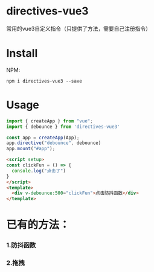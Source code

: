 # directives-vue3
常用的vue3自定义指令（只提供了方法，需要自己注册指令）

# Install
NPM:
```
npm i directives-vue3 --save
```

# Usage
```javascript
import { createApp } from "vue";
import { debounce } from 'directives-vue3'

const app = createApp(App);
app.directive("debounce", debounce)
app.mount("#app");

```

```html
<script setup>
const clickFun = () => {
  console.log("点击了")
}
</script>
<template>
  <div v-debounce:500="clickFun">点击防抖函数</div>
</template>
```

# 已有的方法：
### 1.防抖函数
### 2.拖拽
